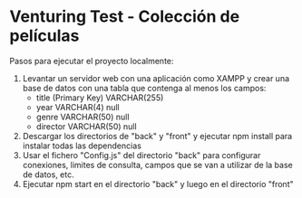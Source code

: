 # Venturing Test - Colección de películas
Pasos para ejecutar el proyecto localmente:
1) Levantar un servidor web con una aplicación como XAMPP y crear una base de datos con una tabla que contenga al menos los campos:
    - title (Primary Key) VARCHAR(255)
    - year VARCHAR(4) null
    - genre VARCHAR(50) null
    - director VARCHAR(50) null
2) Descargar los directorios de "back" y "front" y ejecutar npm install para instalar todas las dependencias
3) Usar el fichero "Config.js" del directorio "back" para configurar conexiones, limites de consulta, campos que se van a utilizar de la base de datos, etc.
4) Ejecutar npm start en el directorio "back" y luego en el directorio "front"
